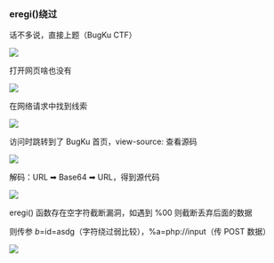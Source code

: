 ### eregi()绕过

话不多说，直接上题（BugKu CTF）

![](https://pic1.imgdb.cn/item/67b09e45d0e0a243d4ffad30.jpg)

打开网页啥也没有

![](https://pic1.imgdb.cn/item/67b09e5bd0e0a243d4ffad42.jpg)

在网络请求中找到线索

![](https://pic1.imgdb.cn/item/67b09e6bd0e0a243d4ffad4f.jpg)

访问时跳转到了 BugKu 首页，view-source: 查看源码

![](https://pic1.imgdb.cn/item/67b09e82d0e0a243d4ffad64.jpg)

解码：URL ➡ Base64 ➡ URL，得到源代码

![](https://pic1.imgdb.cn/item/67b09f3ad0e0a243d4ffadff.jpg)

eregi() 函数存在空字符截断漏洞，如遇到 %00 则截断丢弃后面的数据

则传参 $b=%0011111（长度大于 5），$id=asdg（字符绕过弱比较），%a=php://input（传 POST 数据）

![](https://pic1.imgdb.cn/item/67b09f6cd0e0a243d4ffae1d.jpg)
